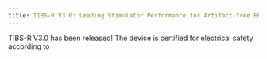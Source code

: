 ```yaml
---
title: TIBS-R V3.0: Leading Stimulator Performance for Artifact-free EEG and Closed-Loop Protocols
---
```

TIBS-R V3.0 has been released! The device is certified for electrical safety according to 


